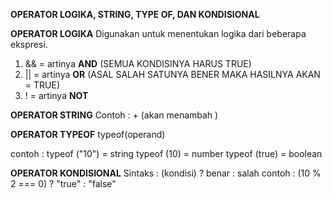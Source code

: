 **OPERATOR LOGIKA, STRING, TYPE OF, DAN KONDISIONAL**

**OPERATOR LOGIKA**
Digunakan untuk menentukan logika dari beberapa ekspresi.
1. &&  = artinya **AND** (SEMUA KONDISINYA HARUS TRUE)
2. || = artinya **OR** (ASAL SALAH SATUNYA BENER MAKA HASILNYA AKAN = TRUE)
3. ! = artinya **NOT**

**OPERATOR STRING**
Contoh : + (akan menambah )

**OPERATOR TYPEOF**
typeof(operand)

contoh : typeof ("10") = string
typeof (10) = number
typeof (true) = boolean

**OPERATOR KONDISIONAL**
Sintaks : (kondisi) ? benar : salah
contoh : (10 % 2 === 0) ? "true" : "false"





